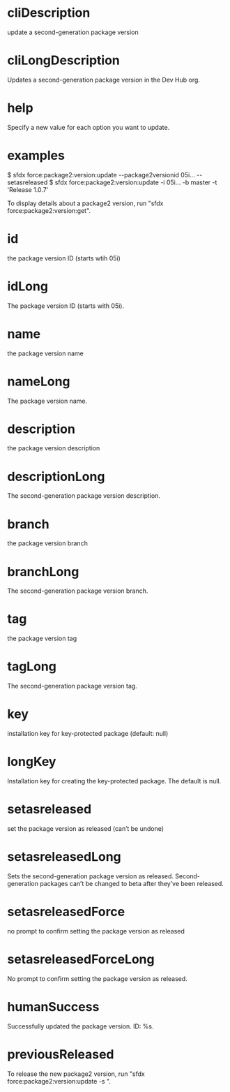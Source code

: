 # cliDescription

update a second-generation package version

# cliLongDescription

Updates a second-generation package version in the Dev Hub org.

# help

Specify a new value for each option you want to update.

# examples

$ sfdx force:package2:version:update --package2versionid 05i... --setasreleased
$ sfdx force:package2:version:update -i 05i... -b master -t 'Release 1.0.7'

To display details about a package2 version, run "sfdx force:package2:version:get".

# id

the package version ID (starts wtih 05i)

# idLong

The package version ID (starts with 05i).

# name

the package version name

# nameLong

The package version name.

# description

the package version description

# descriptionLong

The second-generation package version description.

# branch

the package version branch

# branchLong

The second-generation package version branch.

# tag

the package version tag

# tagLong

The second-generation package version tag.

# key

installation key for key-protected package (default: null)

# longKey

Installation key for creating the key-protected package. The default is null.

# setasreleased

set the package version as released (can’t be undone)

# setasreleasedLong

Sets the second-generation package version as released. Second-generation packages can’t be changed to beta after they’ve been released.

# setasreleasedForce

no prompt to confirm setting the package version as released

# setasreleasedForceLong

No prompt to confirm setting the package version as released.

# humanSuccess

Successfully updated the package version. ID: %s.

# previousReleased

To release the new package2 version, run "sfdx force:package2:version:update -s <new package2 version ID>".
